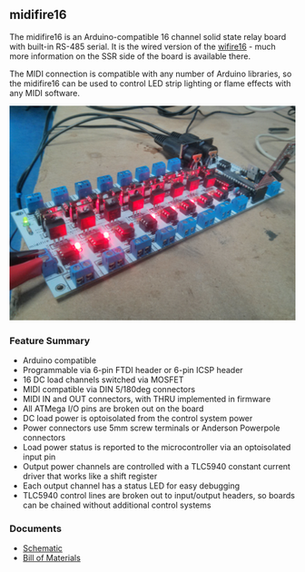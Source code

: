 midifire16
---------

The midifire16 is an Arduino-compatible 16 channel solid state relay board with built-in RS-485 serial. It is the wired version of the [wifire16](https://github.com/propane-and-electrons/wifire16) - much more information on the SSR side of the board is available there.

The MIDI connection is compatible with any number of Arduino libraries, so the midifire16 can be used to control LED strip lighting or flame effects with any MIDI software.

![midifire16 photo](docs/midifire16.jpg)

### Feature Summary

* Arduino compatible
* Programmable via 6-pin FTDI header or 6-pin ICSP header
* 16 DC load channels switched via MOSFET
* MIDI compatible via DIN 5/180deg connectors
* MIDI IN and OUT connectors, with THRU implemented in firmware
* All ATMega I/O pins are broken out on the board
* DC load power is optoisolated from the control system power
* Power connectors use 5mm screw terminals or Anderson Powerpole connectors
* Load power status is reported to the microcontroller via an optoisolated input pin
* Output power channels are controlled with a TLC5940 constant current driver that works like a shift register
* Each output channel has a status LED for easy debugging
* TLC5940 control lines are broken out to input/output headers, so boards can be chained without additional control systems

### Documents

* [Schematic](docs/midifire16-schematic.pdf)
* [Bill of Materials](docs/midifire16-BOM.csv)
